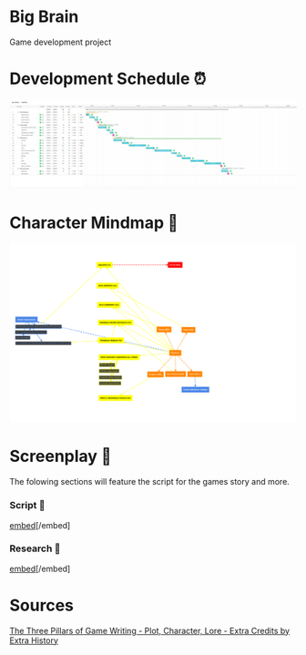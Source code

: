 # Big Brain
Game development project

# Development Schedule ⏰

![Gantt Chart with Work Breakdown Structure](https://github.com/jojo-calabra/big-brain/blob/main/Images/Big%20Brain%20Gantt%20Chart%20with%20Work%20Breakdown%20Structure.png)

# Character Mindmap 🧠

![Character Mindmap](https://github.com/jojo-calabra/big-brain/blob/main/Images/Main%20Characters.png)

# Screenplay 🎥

The folowing sections will feature the script for the games story and more.

### Script 📖

[embed](https://github.com/jojo-calabra/big-brain/blob/main/Big%20Brain%20-%20Script.pdf)[/embed]

### Research 🔬

[embed](https://github.com/jojo-calabra/big-brain/blob/main/Big%20Brain%20-%20Research.pdf)[/embed]

# Sources 

[The Three Pillars of Game Writing - Plot, Character, Lore - Extra Credits by Extra History](https://www.youtube.com/watch?v=wNNXdoj7cCQ)
